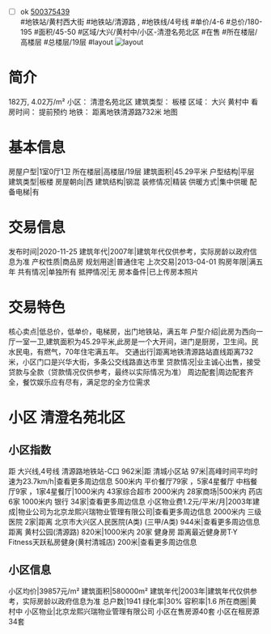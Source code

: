 - [ ] ok [500375439](https://bj.5i5j.com/ershoufang/500375439.html)  
 #地铁站/黄村西大街 #地铁站/清源路 ,  #地铁线/4号线
#单价/4-6 #总价/180-195 #面积/45-50   #区域/大兴/黄村中/小区-清澄名苑北区 #在售 #所在楼层/高楼层 #总楼层/19层 #layout 
![layout](http://image2a.5i5j.com/bdir/layout/822313e8723f430280291f9c66b3765a.jpg_P5.jpg) 
# 简介 
 182万,  4.02万/m² 
小区： 清澄名苑北区
建筑类型： 板楼
区域： 大兴 黄村中
看房时间： 提前预约
地铁： 距离地铁清源路732米 地图
# 基本信息 
 房屋户型|1室0厅1卫
所在楼层|高楼层/19层
建筑面积|45.29平米
户型结构|平层
建筑类型|板楼
房屋朝向|西
建筑结构|钢混
装修情况|精装
供暖方式|集中供暖
配备电梯|有
# 交易信息 
 发布时间|2020-11-25
建筑年代|2007年|建筑年代仅供参考，实际房龄以政府信息为准
产权性质|商品房
规划用途|普通住宅
上次交易|2013-04-01
购房年限|满五年
共有情况|单独所有
抵押情况|无
房本备件|已上传房本照片
# 交易特色 
 核心卖点|低总价，低单价，电梯房，出门地铁站，满五年
户型介绍|此房为西向一厅一室一卫,建筑面积为45.29平米,此房是一个大开间，进门是厨房，卫生间。民水民电，有燃气，70年住宅满五年。
交通出行|距离地铁清源路站直线距离732米，小区门口是兴华大街，多条公交线路直达市里
贷款情况|业主诚心出售，接受贷款与全款（贷款情况仅供参考，最终以实际情况为准）
周边配套|周边配套齐全，餐饮娱乐应有尽有，满足您的全方位需求
# 小区 清澄名苑北区
## 小区指数 
 距 大兴线,4号线 清源路地铁站-C口 962米|距 清城小区站 97米|高峰时间平均时速为23.7km/h|查看更多周边信息
500米内 平价餐厅79家 ，5家4星餐厅
中档餐厅9家 ，1家4星餐厅|1000米内 43家综合超市
2000米内 28家商场|500米内 药店 6家
1000米内 银行 34家|查看更多周边信息
小区物业费1.2元/平米/月|2003年建成|物业公司为北京龙熙兴瑞物业管理有限公司|查看更多周边信息
2000米内 三级医院 2家|距离 北京市大兴区人民医院(A类) (三甲/A类) 944米|查看更多周边信息
距离 黄村公园(清源路) 820米|1000米内 20家 健身房
距离最近健身房T·Y Fitness天跃私房健身(黄村清城店) 200米|查看更多周边信息
## 小区信息 
 小区均价|39857元/m²
建筑面积|580000m²
建筑年代|2003年|建筑年代仅供参考，实际房龄以政府信息为准
总户数|1941
绿化率|30%
容积率|1.6
所在商圈|黄村中
小区物业|北京龙熙兴瑞物业管理有限公司
小区在售房源40套
小区在租房源34套
